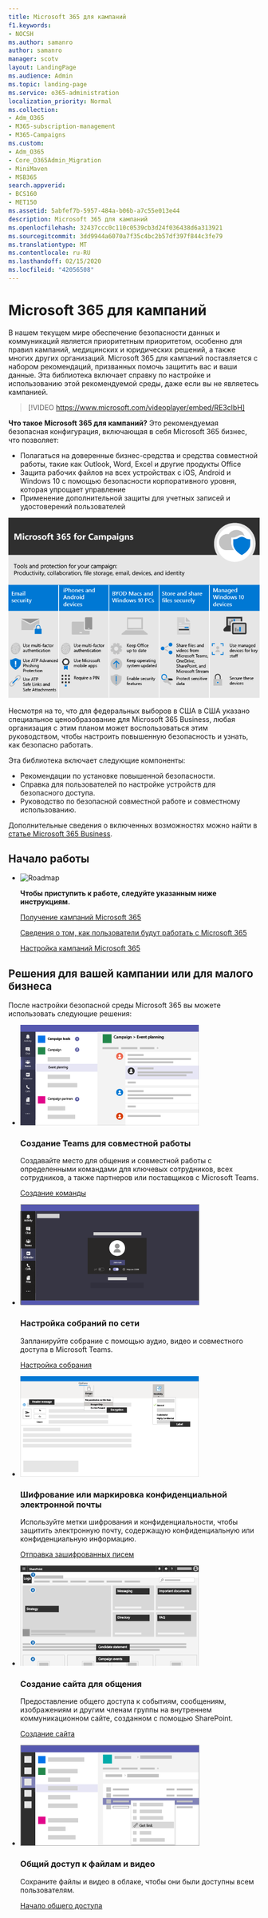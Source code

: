 ```yaml
---
title: Microsoft 365 для кампаний
f1.keywords:
- NOCSH
ms.author: samanro
author: samanro
manager: scotv
layout: LandingPage
ms.audience: Admin
ms.topic: landing-page
ms.service: o365-administration
localization_priority: Normal
ms.collection:
- Adm_O365
- M365-subscription-management
- M365-Campaigns
ms.custom:
- Adm_O365
- Core_O365Admin_Migration
- MiniMaven
- MSB365
search.appverid:
- BCS160
- MET150
ms.assetid: 5abfef7b-5957-484a-b06b-a7c55e013e44
description: Microsoft 365 для кампаний
ms.openlocfilehash: 32437ccc0c110c0539cb3d24f036438d6a313921
ms.sourcegitcommit: 3dd9944a6070a7f35c4bc2b57df397f844c3fe79
ms.translationtype: MT
ms.contentlocale: ru-RU
ms.lasthandoff: 02/15/2020
ms.locfileid: "42056508"
---
```

<a name="microsoft-365-for-campaigns"></a>Microsoft 365 для кампаний
===========================

В нашем текущем мире обеспечение безопасности данных и коммуникаций является приоритетным приоритетом, особенно для правил кампаний, медицинских и юридических решений, а также многих других организаций. Microsoft 365 для кампаний поставляется с набором рекомендаций, призванных помочь защитить вас и ваши данные. Эта библиотека включает справку по настройке и использованию этой рекомендуемой среды, даже если вы не являетесь кампанией.


> [!VIDEO https://www.microsoft.com/videoplayer/embed/RE3clbH] 


**Что такое Microsoft 365 для кампаний?** Это рекомендуемая безопасная конфигурация, включающая в себя Microsoft 365 бизнес, что позволяет:
- Полагаться на доверенные бизнес-средства и средства совместной работы, такие как Outlook, Word, Excel и другие продукты Office 
- Защита рабочих файлов на всех устройствах с iOS, Android и Windows 10 с помощью безопасности корпоративного уровня, которая упрощает управление 
- Применение дополнительной защиты для учетных записей и удостоверений пользователей 

![Microsoft 365 бизнес защищает средства повышения производительности, средства совместной работы, хранение файлов, электронную почту, устройства и удостоверение.](../media/M365-WhatIsIt-SecurityFocus.png)

Несмотря на то, что для федеральных выборов в США в США указано специальное ценообразование для Microsoft 365 Business, любая организация с этим планом может воспользоваться этим руководством, чтобы настроить повышенную безопасность и узнать, как безопасно работать.

Эта библиотека включает следующие компоненты:
- Рекомендации по установке повышенной безопасности.
- Справка для пользователей по настройке устройств для безопасного доступа.
- Руководство по безопасной совместной работе и совместному использованию.

Дополнительные сведения о включенных возможностях можно найти в [статье Microsoft 365 Business](https://www.microsoft.com/microsoft-365/business). 


<a name="get-started"></a>Начало работы
--------------------------

<ul class="panelContent cardsJ">
    <li>
        <div class="cardSize">
            <div class="cardPadding">
                <div class="card">
                    <div class="cardImageOuter">
                        <div class="cardImage">
                            <img src="https://docs.microsoft.com/office/media/icons/walkthrough-map-blue.svg" alt="Roadmap" />
                        </div>
                    </div>
                    <div class="cardText">
                        <p><b>Чтобы приступить к работе, следуйте указанным ниже инструкциям.</b></p>
                        <P><a href="get-microsoft-365-campaigns.md">Получение кампаний Microsoft 365</a></p>
                        <P><a href="m365-campaigns-users.md">Сведения о том, как пользователи будут работать с Microsoft 365</a></p>
                        <P><a href="microsoft-365-campaigns-setup-overview.md">Настройка кампаний Microsoft 365</a></p>
                    </div>
                </div>
            </div>
        </div>
    </li>
</ul>

<a name="solutions-for-your-campaign-or-small-business"></a>Решения для вашей кампании или для малого бизнеса
--------------------------

После настройки безопасной среды Microsoft 365 вы можете использовать следующие решения:

<ul class="panelContent cardsW cols cols2">
    <li>
        <div class="cardSize">
            <div class="cardPadding">
                <div class="card">
                    <div class="cardImageOuter">
                        <div class="cardImage">
                            <img src="../media/sm-m365-democracy-teams-collab.png" alt="a SharePoint communications site" />
                        </div>
                    </div>
                    <div class="cardText">
                        <h3>Создание Teams для совместной работы</h3>
                        <p>Создавайте место для общения и совместной работы с определенными командами для ключевых сотрудников, всех сотрудников, а также партнеров или поставщиков с Microsoft Teams.</p>
                        <p><a href="create-teams-for-collaboration.md">Создание команды</a></p>
                    </div>
                </div>
            </div>
        </div>
    </li>
    <li>
        <div class="cardSize">
            <div class="cardPadding">
                <div class="card">
                    <div class="cardImageOuter">
                        <div class="cardImage">
                            <img src="../media/m365-democracy-teams-meetings.png" alt="an online meeting" />
                        </div>
                    </div>
                    <div class="cardText">
                        <h3>Настройка собраний по сети</h3>
                        <p>Запланируйте собрание с помощью аудио, видео и совместного доступа в Microsoft Teams.</p>
                        <p><a href="set-up-meetings.md">Настройка собрания</a></p>
                    </div>
                </div>
            </div>
        </div>
    </li>
    <li>
        <div class="cardSize">
            <div class="cardPadding">
                <div class="card">
                    <div class="cardImageOuter">
                        <div class="cardImage">
                            <img src="../media/sm-m365-campaign-email-encrypt.png" alt="Encrypted and labeled email" />
                        </div>
                    </div>
                    <div class="cardText">
                        <h3>Шифрование или маркировка конфиденциальной электронной почты</h3>
                        <p>Используйте метки шифрования и конфиденциальности, чтобы защитить электронную почту, содержащую конфиденциальную или конфиденциальную информацию.</p>
                        <p><a href="send-encrypted-email.md">Отправка зашифрованных писем</a></p>
                    </div>
                </div>
            </div>
        </div>
    </li>
    <li>
        <div class="cardSize">
            <div class="cardPadding">
                <div class="card">
                    <div class="cardImageOuter">
                        <div class="cardImage">
                            <img src="../media/sm-m365-democracy-comms-site.png" alt="a SharePoint communications site" />
                        </div>
                    </div>
                    <div class="cardText">
                        <h3>Создание сайта для общения</h3>
                        <p>Предоставление общего доступа к событиям, сообщениям, изображениям и другим членам группы на внутреннем коммуникационном сайте, созданном с помощью SharePoint.</p>
                        <p><a href="create-communications-site.md">Создание сайта</a></p>
                    </div>
                </div>
            </div>
        </div>
    </li>
    <li>
        <div class="cardSize">
            <div class="cardPadding">
                <div class="card">
                    <div class="cardImageOuter">
                        <div class="cardImage">
                            <img src="../media/m365-democracy-teams-sharefiles.png" alt="sharing a file in Microsoft Teams" />
                        </div>
                    </div>
                    <div class="cardText">
                        <h3>Общий доступ к файлам и видео</h3>
                        <p>Сохраните файлы и видео в облаке, чтобы они были доступны всем пользователям.</p>
                        <p><a href="share-files-and-videos.md">Начало общего доступа</a></p>
                    </div>
                </div>
            </div>
        </div>
    </li>
</ul>
